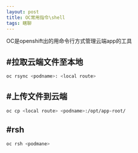 ```yaml
---
layout: post
title: OC常用指令\shell
tags: 瞎聊
---
```


OC是openshift出的用命令行方式管理云端app的工具

## #拉取云端文件至本地

```bash
oc rsync <podname>: <local route> 
```

## #上传文件到云端

```bash
oc cp <local route> <podname>:/opt/app-root/
```

## #rsh

```bash
oc rsh <podmane>
```
